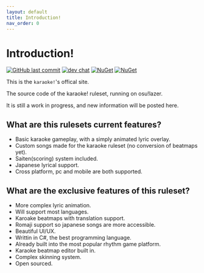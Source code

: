 ```yaml
---
layout: default
title: Introduction!
nav_order: 0
---
```


# Introduction!

[![GitHub last commit](https://img.shields.io/github/last-commit/karaoke-dev/karaoke)](https://github.com/karaoke-dev)
[![dev chat](https://discordapp.com/api/guilds/299006062323826688/widget.png?style=shield)](https://discord.gg/ga2xZXk)
[![NuGet](https://img.shields.io/badge/ChangeLog-here-aaaaaa.svg)](https://karaoke-dev.github.io/changelog/README.html)
[![NuGet](https://img.shields.io/badge/月子我婆-passed-ff69b4.svg)](https://github.com/karaoke-dev/karaoke)

This is the `karaoke!`'s offical site.

The source code of the karaoke! ruleset, running on osu!lazer.

It is still a work in progress, and new information will be posted here.

## What are this rulesets current features?

- Basic karaoke gameplay, with a simply animated lyric overlay.
- Custom songs made for the karaoke ruleset (no conversion of beatmaps yet).
- Saiten(scoring) system included.
- Japanese lyrical support.
- Cross platform, pc and mobile are both supported.

## What are the exclusive features of this ruleset?

- More complex lyric animation.
- Will support most languages.
- Karoake beatmaps with translation support.
- Romaji support so japanese songs are more accessible.
- Beautiful UI/UX.
- Writtin in C#, the best programming language.
- Already built into the most popular rhythm game platform.
- Karaoke beatmap editor built in.
- Complex skinning system.
- Open sourced.
